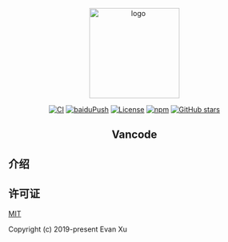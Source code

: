 <p align="center"><a href="https://Vance L.com/" target="_blank" rel="noopener noreferrer"><img width="180" src="https://cdn.jsdelivr.net/gh/Vance L/image_store/blog/20200409124835.png" alt="logo"></a></p>

<p align="center">
  <a href="https://github.com/Dovahkiin8625/vuepress-theme-vdoing/actions?query=workflow%3ACI"><img src="https://github.com/Dovahkiin8625/vuepress-theme-vdoing/workflows/CI/badge.svg" alt="CI"></a>
  <a href="https://github.com/Dovahkiin8625/vuepress-theme-vdoing/actions?query=workflow%3AbaiduPush"><img src="https://github.com/Dovahkiin8625/vuepress-theme-vdoing/workflows/baiduPush/badge.svg" alt="baiduPush"></a>
  <a href="https://github.com/Dovahkiin8625/vuepress-theme-vdoing/blob/master/LICENSE"><img src="https://img.shields.io/github/license/Vance L/vuepress-theme-vdoing
" alt="License"></a>
  <a href="https://www.npmjs.com/package/vuepress-theme-vdoing"><img alt="npm" src="https://img.shields.io/npm/v/vuepress-theme-vdoing"></a>
  <a href="https://github.com/Dovahkiin8625/vuepress-theme-vdoing/stargazers"><img src="https://img.shields.io/github/stars/Vance L/vuepress-theme-vdoing?logo=ReverbNation&logoColor=rgba(255,255,255,.6)" alt="GitHub stars"></a>


<h2 align="center">Vancode</h2>




## 介绍


## 许可证
[MIT](https://github.com/Dovahkiin8625/vuepress-theme-vdoing/blob/master/LICENSE)

Copyright (c) 2019-present Evan Xu
